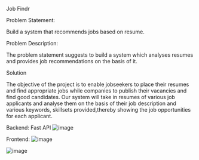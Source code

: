 Job Findr

Problem Statement:

Build a system that recommends jobs based on resume.

Problem Description:

The problem statement suggests to build a system which analyses  resumes and provides job  recommendations on the basis of it.


Solution

The objective of the project is to  enable jobseekers to place their  resumes and find appropriate jobs  while companies to publish their  vacancies and find good candidates.
Our system will take in resumes of  various job applicants and analyse  them on the basis of their job  description and various keywords, skillsets provided,thereby showing the job opportunities for each applicant.

Backend: Fast API
![image](https://i.imgur.com/Xg4XDwq.png)


Frontend:
![image](https://i.imgur.com/MWX0Q66.jpg)


![image](https://i.imgur.com/Lze6LWP.jpg)